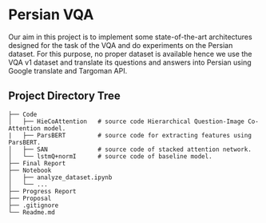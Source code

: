 # Persian VQA
Our aim in this project is to implement some state-of-the-art architectures designed for the task of the VQA and do experiments on the Persian dataset. For this purpose, no proper dataset is available hence we use the VQA v1 dataset and translate its questions and answers into Persian using Google translate and Targoman API.

## Project Directory Tree
```
├── Code 
│   ├── HieCoAttention   # source code Hierarchical Question-Image Co-Attention model.
|   ├── ParsBERT         # source code for extracting features using ParsBERT.
│   ├── SAN              # source code of stacked attention network.
│   └── lstmQ+normI      # source code of baseline model.
├── Final Report 
├── Notebook 
│   ├── analyze_dataset.ipynb
│   └── ...
├── Progress Report
├── Proposal
├── .gitignore
└── Readme.md
```

